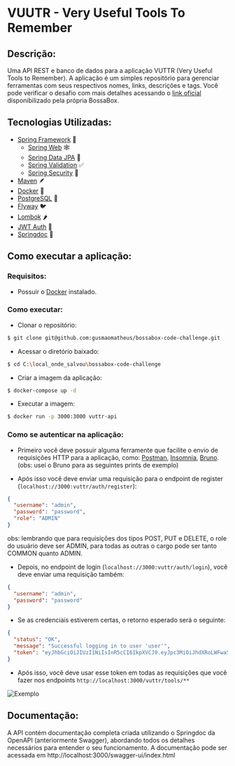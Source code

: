 # VUUTR - Very Useful Tools To Remember

## Descrição:

Uma API REST e banco de dados para a aplicação VUTTR (Very Useful Tools to Remember). A aplicação é um simples repositório para gerenciar ferramentas com seus respectivos nomes, links, descrições e tags. Você pode verificar o desafio com mais detalhes acessando o [link oficial](https://bossabox.notion.site/Back-end-0b2c45f1a00e4a849eefe3b1d57f23c6) disponibilizado pela própria BossaBox.

## Tecnologias Utilizadas:

- [Spring Framework](https://spring.io/projects/spring-boot) 🍃
  - [Spring Web](https://docs.spring.io/spring-boot/docs/current/reference/html/web.html) 🕸️
  - [Spring Data JPA](https://spring.io/projects/spring-data) 🎲
  - [Spring Validation](https://docs.spring.io/spring-framework/reference/core/validation/beanvalidation.html) ✅
  - [Spring Security](https://docs.spring.io/spring-security/reference/index.html) 🔐
- [Maven](https://maven.apache.org/guides/index.html) 🪶
- [Docker](https://docs.docker.com/) 🐳
- [PostgreSQL](https://www.postgresql.org/docs/) 🐘
- [Flyway](https://flywaydb.org/postgresql) 🐦
- [Lombok](https://projectlombok.org/) 🌶
- [JWT Auth](https://jwt.io/introduction) 🎡
- [Springdoc](https://springdoc.org/) 📄

## Como executar a aplicação:

### Requisitos:

- Possuir o [Docker](https://docs.docker.com/engine/install/) instalado.

### Como executar:

- Clonar o repositório:

```bash
$ git clone git@github.com:gusmaomatheus/bossabox-code-challenge.git
``` 

- Acessar o diretório baixado:

```bash
$ cd C:\local_onde_salvou\bossabox-code-challenge
``` 

- Criar a imagem da aplicação:

```bash
$ docker-compose up -d
``` 

- Executar a imagem:

```bash
$ docker run -p 3000:3000 vuttr-api
``` 

### Como se autenticar na aplicação:

- Primeiro você deve possuir alguma ferramente que facilite o envio de requisições HTTP para a aplicação, como: [Postman](https://www.postman.com/downloads/), [Insomnia](https://insomnia.rest/download), [Bruno](https://www.usebruno.com/downloads). (obs: usei o Bruno para as seguintes prints de exemplo)


- Após isso você deve enviar uma requisição para o endpoint de register (`localhost://3000:vuttr/auth/register`):
      
```json
{
  "username": "admin",
  "password": "password",
  "role": "ADMIN"
}
```

obs: lembrando que para requisições dos tipos POST, PUT e DELETE, o role do usuário deve ser ADMIN, para todas as outras o cargo pode ser tanto COMMON quanto ADMIN.

- Depois, no endpoint de login (`localhost://3000:vuttr/auth/login`), você deve enviar uma requisição também:

```json
{
  "username": "admin",
  "password": "password"
}
```

- Se as credenciais estiverem certas, o retorno esperado será o seguinte:

```json
{
  "status": "OK",
  "message": "Successful logging in to user 'user'",
  "token": "eyJhbGciOiJIUzI1NiIsInR5cCI6IkpXVCJ9.eyJpc3MiOiJhdXRoLWFwaSIsInN1YiI6InVzZXIiLCJleHAiOjE3MDQzNDk4Mjd9.4WDtWJURcOFgpdUIQWa9MUvOy8BuCbaXyFh4nkz_38s"
}
```

- Após isso, você deve usar esse token em todas as requisições que você fazer nos endpoints `http://localhost:3000/vuttr/tools/**`

![Exemplo](https://imgur.com/vv9vFLA.png)

## Documentação:

A API contém documentação completa criada utilizando o Springdoc da OpenAPI (anteriormente Swagger), abordando todos os detalhes necessários para entender o seu funcionamento. A documentação pode ser acessada em http://localhost:3000/swagger-ui/index.html